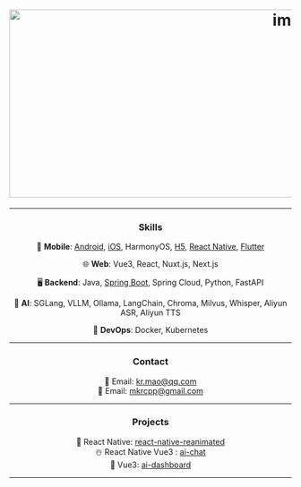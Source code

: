 <h1 align="center"><img width="1008" height="336" alt="image" src="https://github.com/user-attachments/assets/efde036c-7a5d-409c-9ac1-62a61a7f6915" /></h1>

---

<h3 align="center">Skills</h3>
<p align="center">📱 <strong>Mobile</strong>: <a href="https://github.com/krmao/template/tree/androidx/mobile/android">Android</a>, <a href="https://github.com/krmao/template/tree/androidx/mobile/IOS">iOS</a>, HarmonyOS, <a href="https://github.com/krmao/template/tree/androidx/mobile/hybird_vue">H5</a>, <a href="https://github.com/krmao/template/tree/androidx/mobile/react_native">React Native</a>, <a href="https://github.com/krmao/template/tree/androidx/mobile/flutter_module">Flutter</a></p>
<p align="center">🌐 <strong>Web</strong>: Vue3, React, Nuxt.js, Next.js</p>
<p align="center">🖥️ <strong>Backend</strong>: Java, <a href="https://github.com/krmao/template/tree/androidx/service/service-template">Spring Boot</a>, Spring Cloud, Python, FastAPI</p>
<p align="center">🤖 <strong>AI</strong>: SGLang, VLLM, Ollama, LangChain, Chroma, Milvus, Whisper, Aliyun ASR, Aliyun TTS</p>
<p align="center">🚀 <strong>DevOps</strong>: Docker, Kubernetes</p>

---

<h3 align="center">Contact</h3>
<p align="center">
📧 Email: <a href="mailto:kr.mao@qq.com">kr.mao@qq.com</a><br>
📧 Email: <a href="mailto:mkrcpp@gmail.com">mkrcpp@gmail.com</a><br>
</p>

---

<h3 align="center">Projects</h3>
<p align="center">
🎃 React Native: <a href="https://github.com/user-attachments/assets/1aa41153-a63b-4d65-adab-e77064b12a46">react-native-reanimated</a><br>
☃️ React Native Vue3 : <a href="https://github.com/user-attachments/assets/700781e2-580b-4652-9e43-fb38b33675df">ai-chat</a><br>
🐣 Vue3: <a href="https://github.com/user-attachments/assets/47e43bd1-5e46-4d19-88be-d11056059f22">ai-dashboard</a><br>
</p>

---
